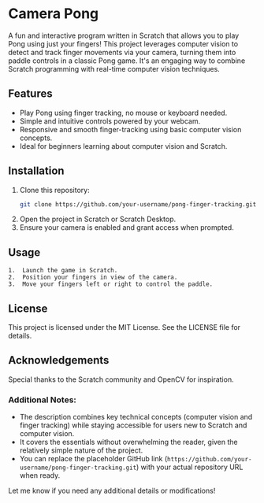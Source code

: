 # Camera Pong
A fun and interactive program written in Scratch that allows you to play Pong using just your fingers! This project leverages computer vision to detect and track finger movements via your camera, turning them into paddle controls in a classic Pong game. It's an engaging way to combine Scratch programming with real-time computer vision techniques.

## Features

- Play Pong using finger tracking, no mouse or keyboard needed.
- Simple and intuitive controls powered by your webcam.
- Responsive and smooth finger-tracking using basic computer vision concepts.
- Ideal for beginners learning about computer vision and Scratch.

## Installation

1. Clone this repository:
   ```bash
   git clone https://github.com/your-username/pong-finger-tracking.git
   ```
2.	Open the project in Scratch or Scratch Desktop.
3.	Ensure your camera is enabled and grant access when prompted.

## Usage

	1.	Launch the game in Scratch.
	2.	Position your fingers in view of the camera.
	3.	Move your fingers left or right to control the paddle.

## License

This project is licensed under the MIT License. See the LICENSE file for details.

## Acknowledgements

Special thanks to the Scratch community and OpenCV for inspiration.

### Additional Notes:
- The description combines key technical concepts (computer vision and finger tracking) while staying accessible for users new to Scratch and computer vision.
- It covers the essentials without overwhelming the reader, given the relatively simple nature of the project.
- You can replace the placeholder GitHub link (`https://github.com/your-username/pong-finger-tracking.git`) with your actual repository URL when ready.

Let me know if you need any additional details or modifications!

